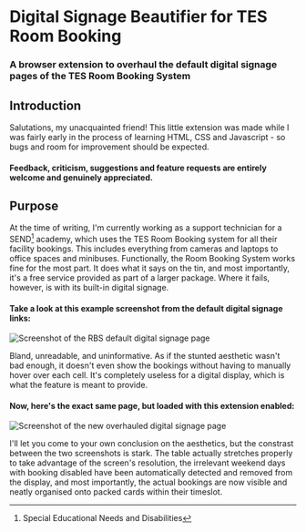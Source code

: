 # Digital Signage Beautifier for TES Room Booking
### A browser extension to overhaul the default digital signage pages of the TES Room Booking System

## Introduction
Salutations, my unacquainted friend!
This little extension was made while I was fairly early in the process of learning HTML, CSS and Javascript - so bugs and room for improvement should be expected.
#### Feedback, criticism, suggestions and feature requests are entirely welcome and genuinely appreciated.

## Purpose
At the time of writing, I'm currently working as a support technician for a SEND[^1] academy, which uses the TES Room Booking system for all their facility bookings. This includes everything from cameras and laptops to office spaces and minibuses. Functionally, the Room Booking System works fine for the most part. It does what it says on the tin, and most importantly, it's a free service provided as part of a larger package. Where it fails, however, is with its built-in digital signage.

#### Take a look at this example screenshot from the default digital signage links:
![Screenshot of the RBS default digital signage page](https://imgur.com/HWZaog8.png)

Bland, unreadable, and uninformative. As if the stunted aesthetic wasn't bad enough, it doesn't even show the bookings without having to manually hover over each cell. It's completely useless for a digital display, which is what the feature is meant to provide.

#### Now, here's the exact same page, but loaded with this extension enabled:
![Screenshot of the new overhauled digital signage page](https://imgur.com/yauoHRb.png)

I'll let you come to your own conclusion on the aesthetics, but the constrast between the two screenshots is stark. The table actually stretches properly to take advantage of the screen's resolution, the irrelevant weekend days with booking disabled have been automatically detected and removed from the display, and most importantly, the actual bookings are now visible and neatly organised onto packed cards within their timeslot.

[^1]: Special Educational Needs and Disabilities
